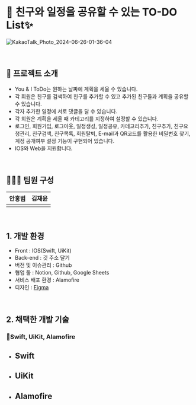 # 📝 친구와 일정을 공유할 수 있는 TO-DO List✨

![KakaoTalk_Photo_2024-06-26-01-36-04](https://github.com/encore-full-stack-5/IOS_TODO_FE/assets/163789199/eba38135-2036-4c61-9c47-8db5a1ed3ce8)

<br>

## 📌 프로젝트 소개

- You & I ToDo는 원하는 날짜에 계획을 세울 수 있습니다.
- 각 회원은 친구를 검색하여 친구를 추가할 수 있고 추가된 친구들과 계획을 공유할 수 있습니다.
- 각자 추가한 일정에 서로 댓글을 달 수 있습니다.
- 각 회원은 계획을 세울 때 카테고리를 지정하여 설정할 수 있습니다.
- 로그인, 회원가입, 로그아웃, 일정생성, 일정공유, 카테고리추가, 친구추가, 친구요청관리, 친구검색, 친구목록,
   회원탈퇴, E-mail과 QR코드를 활용한 비밀번호 찾기, 계정 공개여부 설정 기능이 구현되어 있습니다.
- IOS와 Web을 지원합니다.
  
<br>

## 🧑‍🤝‍🧑 팀원 구성

| **안홍범** | **김재윤** |
| :------: |  :------: | 
|  |  |  | 

<br>

## 1. 개발 환경

- Front : IOS(Swift, UiKit)
- Back-end : 깃 주소 달기
- 버전 및 이슈관리 : Github
- 협업 툴 : Notion, Github, Google Sheets 
- 서비스 배포 환경 : Alamofire
- 디자인 : [Figma](https://www.figma.com/design/QkBCgoj4Ilui4hu06K8vrK/ToDOList?node-id=0-1&t=Pu3VSKno53b170sl-1)
<br>

## 2. 채택한 개발 기술

### Swift, UiKit, Alamofire

- Swift
    - 
- UiKit
    - 
- Alamofire
    - 

<br>
